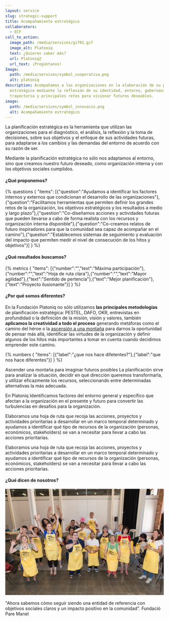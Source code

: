 ```yaml
---
layout: service
slug: strategic-support
title: Acompañamiento estratégico
collaborators:
  - ECF
call_to_action:
  image_path: /media/services/gif01.gif
  image_alt: Platoniq
  text: ¿Quieres saber más?
  url: Platoniq2
  url_text: ¡Pregúntanos!
Image:
  path: /media/services/symbol_cooperativa.png
  alt: platoniq
description: Acompañamos a las organizaciones en la elaboración de su plan
  estratégico mediante la reflexión de su identidad, entorno, gobernanza,
  trayectoria y principales retos para visionar futuros deseables.
image:
  path: /media/services/symbol_innovacio.png
  alt: Acompañamiento estratégico
---
```

La planificación estratégica es la herramienta que utilizan las organizaciones para el diagnóstico, el análisis, la reflexión y la toma de decisiones, sobre sus objetivos y el enfoque de sus actividades futuras, para adaptarse a los cambios y las demandas del entorno de acuerdo con su razón de ser.

Mediante la planificación estratégica no sólo nos adaptamos al entorno, sino que creamos nuestro futuro deseado, como organización interna y con los objetivos sociales cumplidos.

#### ¿Qué proponemos?

{% questions { "items": [{"question":"Ayudamos a identificar los factores internos y externos que condicionan el desarrollo de las organizaciones"},{"question":"Facilitamos herramientas que permiten definir los grandes retos de la organización, los objetivos estratégicos y los resultados a medio y largo plazo"},{"question":"Co-diseñamos acciones y actividades futuras que pueden llevarse a cabo de forma realista con los recursos y organización interna disponible"},{"question":"Co-creamos relatos de futuro inspiradores para que la comunidad sea capaz de acompañar en el camino"},{"question":"Establecemos sistemas de seguimiento y evaluación del impacto que permiten medir el nivel de consecución de los hitos y objetivos"}] } %}

#### ¿Qué resultados buscamos?

{% metrics { "items": [{"number":"","text":"Máxima participación"},{"number":"","text":"Hoja de ruta clara"},{"number":"","text":"Mayor agilidad"},{"text":"Sentido de pertencia"},{"text":"Mejor planificación"},{"text":"Proyecto ilusionante"}] } %}

#### ¿Por qué somos diferentes?

En la Fundación Platoniq no sólo utilizamos **las principales metodologías** de planificación estratégica: PESTEL, DAFO, OKR, entrevistas en profundidad o la definición de la misión, visión y valores, también **aplicamos la creatividad a todo el proceso** generando metáforas como el camino del héroe o la [ascensión a una montaña](https://journal.platoniq.net/es/wilder-journal-2/rethink/strategic-planning/) para darnos la oportunidad de pensar más allá, identificar las virtudes de la organización y definir algunos de los hitos más importantes a tomar en cuenta cuando decidimos emprender este camino.

{% numbers { "items": [{"label":"¿que nos hace difetentes?"},{"label":"que nos hace diferentes"}] } %}

Ascender una montaña para imaginar futuros posibles La planificación sirve para analizar la situación, decidir en qué dirección queremos transformarla, y utilizar eficazmente los recursos, seleccionando entre determinadas alternativas la más adecuada. 

En Platoniq Identificamos factores del entorno general y específico que afectan a la organización en el presente y futuro para convertir las turbulencias en desafíos para la organización.

Elaboramos una hoja de ruta que recoja las acciones, proyectos y actividades prioritarias a desarrollar en un marco temporal determinado y ayudamos a identificar qué tipo de recursos de la organización (personas, económicos, stakeholders) se van a necesitar para llevar a cabo las acciones prioritarias.

Elaboramos una hoja de ruta que recoja las acciones, proyectos y actividades prioritarias a desarrollar en un marco temporal determinado y ayudamos a identificar qué tipo de recursos de la organización (personas, económicos, stakeholders) se van a necesitar para llevar a cabo las acciones prioritarias.

#### ¿Qué dicen de nosotros?

![El equipo de la Fundació Pare Manel](/media/photo_2024-07-31_15-47-18.jpg "El equipo de la Fundació Pare Manel")

"Ahora sabemos cómo seguir siendo una entidad de referencia con objetivos sociales claros y un impacto positivo en la comunidad". Fundació Pare Manel
